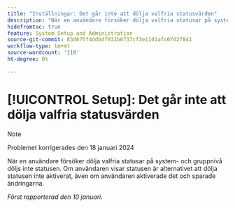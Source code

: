 ```yaml
---
title: "Inställningar: Det går inte att dölja valfria statusvärden"
description: "När en användare försöker dölja valfria statusar på system- och gruppnivå döljs inte statusen. Om användaren visar statusen är alternativet att dölja statusen inte aktiverat, även om användaren aktiverade det och sparade ändringarna."
hidefromtoc: true
feature: System Setup and Administration
source-git-commit: 83d675f4ddbdf031b6737cf3e1101afc07d2f841
workflow-type: tm+mt
source-wordcount: '110'
ht-degree: 0%

---
```



# [!UICONTROL Setup]: Det går inte att dölja valfria statusvärden

>[!NOTE]
>
>Problemet korrigerades den 18 januari 2024

När en användare försöker dölja valfria statusar på system- och gruppnivå döljs inte statusen. Om användaren visar statusen är alternativet att dölja statusen inte aktiverat, även om användaren aktiverade det och sparade ändringarna.

_Först rapporterad den 10 januari._
